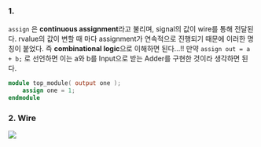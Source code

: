 ### 1.
`assign` 은 **continuous assignment**라고 불리며, signal의 값이 wire를 통해 전달된다. rvalue의 값이 변할 때 마다 assignment가 연속적으로 진행되기 때문에 이러한 명칭이 붙었다.
즉 **combinational logic**으로 이해하면 된다...!!
만약 `assign out = a + b;` 로 선언하면 이는 a와 b를 Input으로 받는 Adder를 구현한 것이라 생각하면 된다.

```verilog
module top_module( output one );
    assign one = 1;
endmodule
```

### 2. Wire
![](https://i.imgur.com/oAcIWmo.png)
